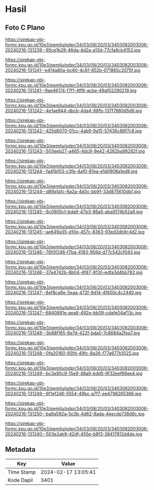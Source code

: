 # Hasil

## Foto C Plano

https://sirekap-obj-formc.kpu.go.id/10e3/pemilu/pdpr/34/03/08/20/03/3403082003006-20240216-131239--95ce1b28-46da-4d2a-a13d-77c1a8cb4153.jpg

https://sirekap-obj-formc.kpu.go.id/10e3/pemilu/pdpr/34/03/08/20/03/3403082003006-20240216-131241--e414a80a-bc60-4c81-852b-071865c2075f.jpg

https://sirekap-obj-formc.kpu.go.id/10e3/pemilu/pdpr/34/03/08/20/03/3403082003006-20240216-131241--9ae46174-f7f1-4ff9-acbe-49af02290219.jpg

https://sirekap-obj-formc.kpu.go.id/10e3/pemilu/pdpr/34/03/08/20/03/3403082003006-20240216-131242--4e1ae944-dbcb-4da4-88fb-137f7680d5d9.jpg

https://sirekap-obj-formc.kpu.go.id/10e3/pemilu/pdpr/34/03/08/20/03/3403082003006-20240216-131242--425d6070-01cc-4ab9-9a15-57436c86f7c8.jpg

https://sirekap-obj-formc.kpu.go.id/10e3/pemilu/pdpr/34/03/08/20/03/3403082003006-20240216-131243--503eeb27-a465-4dc9-9e42-4262ba98282f.jpg

https://sirekap-obj-formc.kpu.go.id/10e3/pemilu/pdpr/34/03/08/20/03/3403082003006-20240216-131244--fa41bf03-c3fe-4af0-81ea-e1d0908a1ed9.jpg

https://sirekap-obj-formc.kpu.go.id/10e3/pemilu/pdpr/34/03/08/20/03/3403082003006-20240216-131244--d89a1a1c-6a2a-4d3c-bb91-33d875610db1.jpg

https://sirekap-obj-formc.kpu.go.id/10e3/pemilu/pdpr/34/03/08/20/03/3403082003006-20240216-131245--9c0905cf-bda9-47b3-86a5-aba9174b52a9.jpg

https://sirekap-obj-formc.kpu.go.id/10e3/pemilu/pdpr/34/03/08/20/03/3403082003006-20240216-131245--ae649a35-d10e-457c-8363-93ed2db9c4d2.jpg

https://sirekap-obj-formc.kpu.go.id/10e3/pemilu/pdpr/34/03/08/20/03/3403082003006-20240216-131246--76f0f248-f7ba-4183-956d-d77c542cf043.jpg

https://sirekap-obj-formc.kpu.go.id/10e3/pemilu/pdpr/34/03/08/20/03/3403082003006-20240216-131246--37e4742b-8b04-4f87-9f30-edfa3d4bb782.jpg

https://sirekap-obj-formc.kpu.go.id/10e3/pemilu/pdpr/34/03/08/20/03/3403082003006-20240216-131247--8ef8ca6e-5eaa-472f-9d14-4f600c4c2440.jpg

https://sirekap-obj-formc.kpu.go.id/10e3/pemilu/pdpr/34/03/08/20/03/3403082003006-20240216-131247--6840891e-aea6-492e-bb09-cdafe04af13c.jpg

https://sirekap-obj-formc.kpu.go.id/10e3/pemilu/pdpr/34/03/08/20/03/3403082003006-20240216-131248--3b88f165-8e7d-422f-bda0-7c8684a2fea7.jpg

https://sirekap-obj-formc.kpu.go.id/10e3/pemilu/pdpr/34/03/08/20/03/3403082003006-20240216-131248--0fa20160-85fd-49fc-8a26-f77a677b1025.jpg

https://sirekap-obj-formc.kpu.go.id/10e3/pemilu/pdpr/34/03/08/20/03/3403082003006-20240216-131249--bc3e95c9-15e9-48a9-bdd5-9f32eef88ee4.jpg

https://sirekap-obj-formc.kpu.go.id/10e3/pemilu/pdpr/34/03/08/20/03/3403082003006-20240216-131249--6f1ef2d6-5554-49bc-a7f7-ee4798265366.jpg

https://sirekap-obj-formc.kpu.go.id/10e3/pemilu/pdpr/34/03/08/20/03/3403082003006-20240216-131250--ba9a592a-5c0b-4d62-8ada-4eecde738d8c.jpg

https://sirekap-obj-formc.kpu.go.id/10e3/pemilu/pdpr/34/03/08/20/03/3403082003006-20240216-131240--503e2ab9-42df-455e-b8f3-38417812d4de.jpg


## Metadata

| Key        | Value               |
| ---------- | ------------------- |
| Time Stamp | 2024-02-17 13:05:41 |
| Kode Dapil | 3401                |



